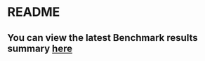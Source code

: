 # README
## You can view the latest Benchmark results summary [here](https://roulette-ppl.github.io/roulette-benchmark-data/)
